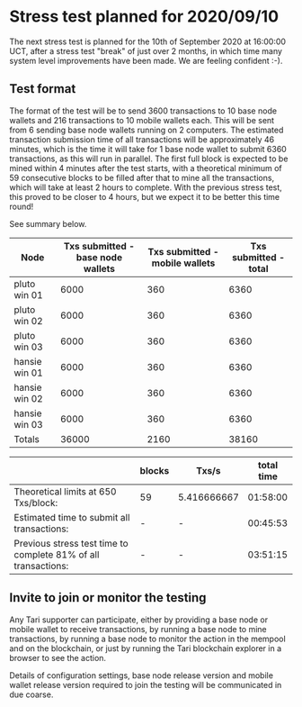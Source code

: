 # Stress test planned for 2020/09/10

The next stress test is planned for the 10th of September 2020 at 16:00:00 UCT, after a stress test "break" of just over 2 months, in which time many system level improvements have been made. We are feeling confident :-).

## Test format

The format of the test will be to send 3600 transactions to 10 base node wallets and 216 transactions to 10 mobile wallets each. This will be sent from 6 sending base node wallets running on 2 computers. The estimated transaction submission time of all transactions will be approximately 46 minutes, which is the time it will take for 1 base node wallet to submit 6360 transactions, as this will run in parallel. The first full block is expected to be mined within 4 minutes after the test starts, with a theoretical minimum of 59 consecutive blocks to be filled after that to mine all the transactions, which will take at least 2 hours to complete. With the previous stress test, this proved to be closer to 4 hours, but we expect it to be better this time round!

See summary below.

| Node          | Txs submitted  -     base node wallets | Txs submitted  -     mobile wallets | Txs submitted  -     total |
| ------------- | -------------------------------------- | ----------------------------------- | -------------------------- |
| pluto win 01  | 6000                                   | 360                                 | 6360                       |
| pluto win 02  | 6000                                   | 360                                 | 6360                       |
| pluto win 03  | 6000                                   | 360                                 | 6360                       |
| hansie win 01 | 6000                                   | 360                                 | 6360                       |
| hansie win 02 | 6000                                   | 360                                 | 6360                       |
| hansie win 03 | 6000                                   | 360                                 | 6360                       |
| Totals        | 36000                                  | 2160                                | 38160                      |


|                                                              | blocks | Txs/s       | total time |
| ------------------------------------------------------------ | ------ | ----------- | ---------- |
| Theoretical limits at 650 Txs/block:                         | 59     | 5.416666667 | 01:58:00   |
| Estimated time to submit all transactions:                   | -      | -           | 00:45:53   |
| Previous stress test time to complete 81% of all transactions: | -      | -           | 03:51:15   |


## Invite to join or monitor the testing

Any Tari supporter can participate, either by providing a base node or mobile wallet to receive transactions, by running a base node to mine transactions, by running a base node to monitor the action in the mempool and on the blockchain, or just by running the Tari blockchain explorer in a browser to see the action.

Details of configuration settings, base node release version and mobile wallet release version required to join the testing will be communicated in due coarse.

